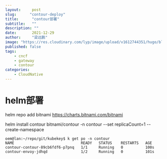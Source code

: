 ```yaml
---
layout:     post 
slug:      "contour-deploy"
title:      "contour部署"
subtitle:   ""
description: ""
date:       2021-12-29
author:     "梁远鹏"
image: "https://res.cloudinary.com/lyp/image/upload/v1612744351/hugo/blog.github.io/pexels-bruno-cervera-6032877.jpg"
published: false
tags:
    - cncf
    - gateway
    - contour
categories: 
    - CloudNative
---    
```


# helm部署  

helm repo add bitnami https://charts.bitnami.com/bitnami

helm install contour bitnami/contour -n contour --set replicaCount=1 --create-namespace  



```
oem@lan:~/repo/git/kubekey$ k get po -n contour
NAME                              READY   STATUS    RESTARTS   AGE
contour-contour-89cb6fdf6-p7pnq   1/1     Running   0          100s
contour-envoy-jdhqd               1/2     Running   0          101s
```


